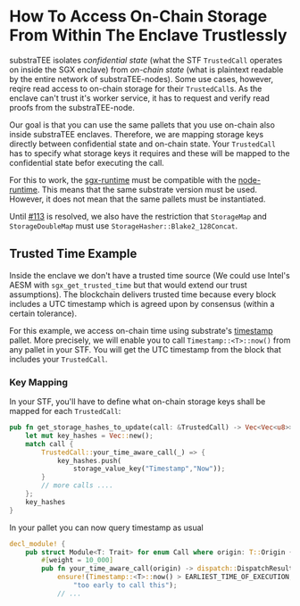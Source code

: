 # How To Access On-Chain Storage From Within The Enclave Trustlessly

substraTEE isolates *confidential state* (what the STF `TrustedCall` operates on inside the SGX enclave) from *on-chain state* (what is plaintext readable by the entire network of substraTEE-nodes). Some use cases, however, reqire read access to on-chain storage for their `TrustedCall`s. As the enclave can't trust it's worker service, it has to request and verify read proofs from the substraTEE-node.

Our goal is that you can use the same pallets that you use on-chain also inside substraTEE enclaves. Therefore, we are mapping storage keys directly between confidential state and on-chain state. Your `TrustedCall` has to specify what storage keys it requires and these will be mapped to the confidential state befor executing the call.

For this to work, the [sgx-runtime](https://github.com/scs/sgx-runtime/tree/master/runtime) must be compatible with the [node-runtime](https://github.com/scs/substraTEE-node/tree/master/runtime). This means that the same substrate version must be used. However, it does not mean that the same pallets must be instantiated.

Until [#113](https://github.com/scs/substraTEE-worker/issues/113) is resolved, we also have the restriction that `StorageMap` and `StorageDoubleMap` must use `StorageHasher::Blake2_128Concat`.

## Trusted Time Example

Inside the enclave we don't have a trusted time source (We could use Intel's AESM with `sgx_get_trusted_time` but that would extend our trust assumptions). The blockchain delivers trusted time because every block includes a UTC timestamp which is agreed upon by consensus (within a certain tolerance).

For this example, we access on-chain time using substrate's [timestamp](https://crates.parity.io/pallet_timestamp/index.html) pallet. More precisely, we will enable you to call `Timestamp::<T>::now()` from any pallet in your STF. You will get the UTC timestamp from the block that includes your `TrustedCall`.

### Key Mapping

In your STF, you'll have to define what on-chain storage keys shall be mapped for each `TrustedCall`:

```rust
pub fn get_storage_hashes_to_update(call: &TrustedCall) -> Vec<Vec<u8>> {
    let mut key_hashes = Vec::new();
    match call {
        TrustedCall::your_time_aware_call(_) => {
            key_hashes.push(
                storage_value_key("Timestamp","Now"));
        }
        // more calls ....
    };
    key_hashes
}
```

In your pallet you can now query timestamp as usual

```rust
decl_module! {
    pub struct Module<T: Trait> for enum Call where origin: T::Origin {
        #[weight = 10_000]
        pub fn your_time_aware_call(origin) -> dispatch::DispatchResult {
            ensure!(Timestamp::<T>::now() > EARLIEST_TIME_OF_EXECUTION,
                "too early to call this");
            // ...
```
